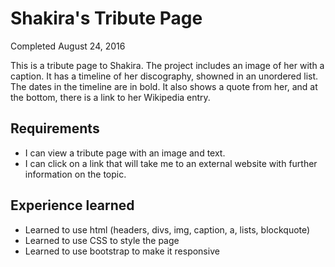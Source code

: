# Shakira's Tribute Page 
Completed August 24, 2016

This is a tribute page to Shakira. The project includes an image of her with a caption. It has a timeline of her discography, showned in an unordered list. The dates in the timeline are in bold. It also shows a quote from her, and at the bottom, there is a link to her Wikipedia entry.


## Requirements
- I can view a tribute page with an image and text.
- I can click on a link that will take me to an external website with further information on the topic.

## Experience learned
- Learned to use html (headers, divs, img, caption, a, lists, blockquote)
- Learned to use CSS to style the page
- Learned to use bootstrap to make it responsive
